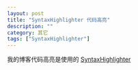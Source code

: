 ```yaml
---
layout: post
title: "SyntaxHighlighter 代码高亮"
description: ""
category: 其它
tags: ["SyntaxHighlighter"]
---
```


我的博客代码高亮是使用的 [SyntaxHighlighter](http://alexgorbatchev.com/SyntaxHighlighter/)
